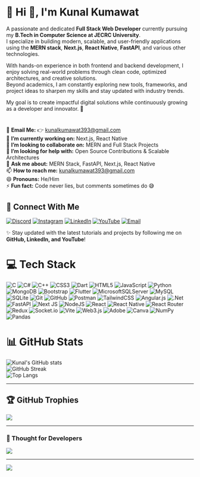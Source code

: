 # 💫 Hi 👋, I'm Kunal Kumawat

A passionate and dedicated **Full Stack Web Developer** currently pursuing my **B.Tech in Computer Science at JECRC University**.  
I specialize in building modern, scalable, and user-friendly applications using the **MERN stack**, **Next.js**, **React Native**, **FastAPI**, and various other technologies.  

With hands-on experience in both frontend and backend development, I enjoy solving real-world problems through clean code, optimized architectures, and creative solutions.  
Beyond academics, I am constantly exploring new tools, frameworks, and project ideas to sharpen my skills and stay updated with industry trends.  

My goal is to create impactful digital solutions while continuously growing as a developer and innovator. 🚀  
#

📧 **Email Me:** 👉 [kunalkumawat393@gmail.com](mailto:kunalkumawat393@gmail.com)  
🌱 **I’m currently working on:** Next.js, React Native  
👯 **I’m looking to collaborate on:** MERN and Full Stack Projects  
🤔 **I’m looking for help with:** Open Source Contributions & Scalable Architectures  
💬 **Ask me about:** MERN Stack, FastAPI, Next.js, React Native  
📫 **How to reach me:** [kunalkumawat393@gmail.com](mailto:kunalkumawat393@gmail.com)  
😄 **Pronouns:** He/Him  
⚡ **Fun fact:** Code never lies, but comments sometimes do 😅  
 

## 🔗 Connect With Me
[![Discord](https://img.shields.io/badge/Discord-%237289DA.svg?logo=discord&logoColor=white)](https://discord.gg/538SJBz4) 
[![Instagram](https://img.shields.io/badge/Instagram-%23E4405F.svg?logo=Instagram&logoColor=white)](https://instagram.com/official.kunall) 
[![LinkedIn](https://img.shields.io/badge/LinkedIn-%230077B5.svg?logo=linkedin&logoColor=white)](https://linkedin.com/in/kunal-kumawat) 
[![YouTube](https://img.shields.io/badge/YouTube-%23FF0000.svg?logo=YouTube&logoColor=white)](https://youtube.com/@kunalcodesYT) 
[![Email](https://img.shields.io/badge/Email-D14836?logo=gmail&logoColor=white)](mailto:kunalkumawat393@gmail.com)  


✨ Stay updated with the latest tutorials and projects by following me on **GitHub, LinkedIn, and YouTube**!

#

# 💻 Tech Stack
![C](https://img.shields.io/badge/c-%2300599C.svg?style=for-the-badge&logo=c&logoColor=white) ![C#](https://img.shields.io/badge/c%23-%23239120.svg?style=for-the-badge&logo=csharp&logoColor=white) ![C++](https://img.shields.io/badge/c++-%2300599C.svg?style=for-the-badge&logo=c%2B%2B&logoColor=white) ![CSS3](https://img.shields.io/badge/css3-%231572B6.svg?style=for-the-badge&logo=css3&logoColor=white) ![Dart](https://img.shields.io/badge/dart-%230175C2.svg?style=for-the-badge&logo=dart&logoColor=white) ![HTML5](https://img.shields.io/badge/html5-%23E34F26.svg?style=for-the-badge&logo=html5&logoColor=white) ![JavaScript](https://img.shields.io/badge/javascript-%23323330.svg?style=for-the-badge&logo=javascript&logoColor=%23F7DF1E) ![Python](https://img.shields.io/badge/python-3670A0?style=for-the-badge&logo=python&logoColor=ffdd54) ![MongoDB](https://img.shields.io/badge/MongoDB-%234ea94b.svg?style=for-the-badge&logo=mongodb&logoColor=white) ![Bootstrap](https://img.shields.io/badge/bootstrap-%238511FA.svg?style=for-the-badge&logo=bootstrap&logoColor=white) ![Flutter](https://img.shields.io/badge/Flutter-%2302569B.svg?style=for-the-badge&logo=Flutter&logoColor=white) ![MicrosoftSQLServer](https://img.shields.io/badge/Microsoft%20SQL%20Server-CC2927?style=for-the-badge&logo=microsoft%20sql%20server&logoColor=white) ![MySQL](https://img.shields.io/badge/mysql-4479A1.svg?style=for-the-badge&logo=mysql&logoColor=white) ![SQLite](https://img.shields.io/badge/sqlite-%2307405e.svg?style=for-the-badge&logo=sqlite&logoColor=white) ![Git](https://img.shields.io/badge/git-%23F05033.svg?style=for-the-badge&logo=git&logoColor=white) ![GitHub](https://img.shields.io/badge/github-%23121011.svg?style=for-the-badge&logo=github&logoColor=white) ![Postman](https://img.shields.io/badge/Postman-FF6C37?style=for-the-badge&logo=postman&logoColor=white) ![TailwindCSS](https://img.shields.io/badge/tailwindcss-%2338B2AC.svg?style=for-the-badge&logo=tailwind-css&logoColor=white) ![Angular.js](https://img.shields.io/badge/angular.js-%23E23237.svg?style=for-the-badge&logo=angularjs&logoColor=white) ![.Net](https://img.shields.io/badge/.NET-5C2D91?style=for-the-badge&logo=.net&logoColor=white) ![FastAPI](https://img.shields.io/badge/FastAPI-005571?style=for-the-badge&logo=fastapi) ![Next JS](https://img.shields.io/badge/Next-black?style=for-the-badge&logo=next.js&logoColor=white) ![NodeJS](https://img.shields.io/badge/node.js-6DA55F?style=for-the-badge&logo=node.js&logoColor=white) ![React](https://img.shields.io/badge/react-%2320232a.svg?style=for-the-badge&logo=react&logoColor=%2361DAFB) ![React Native](https://img.shields.io/badge/react_native-%2320232a.svg?style=for-the-badge&logo=react&logoColor=%2361DAFB) ![React Router](https://img.shields.io/badge/React_Router-CA4245?style=for-the-badge&logo=react-router&logoColor=white) ![Redux](https://img.shields.io/badge/redux-%23593d88.svg?style=for-the-badge&logo=redux&logoColor=white) ![Socket.io](https://img.shields.io/badge/Socket.io-black?style=for-the-badge&logo=socket.io&badgeColor=010101) ![Vite](https://img.shields.io/badge/vite-%23646CFF.svg?style=for-the-badge&logo=vite&logoColor=white) ![Web3.js](https://img.shields.io/badge/web3.js-F16822?style=for-the-badge&logo=web3.js&logoColor=white) ![Adobe](https://img.shields.io/badge/adobe-%23FF0000.svg?style=for-the-badge&logo=adobe&logoColor=white) ![Canva](https://img.shields.io/badge/Canva-%2300C4CC.svg?style=for-the-badge&logo=Canva&logoColor=white) ![NumPy](https://img.shields.io/badge/numpy-%23013243.svg?style=for-the-badge&logo=numpy&logoColor=white) ![Pandas](https://img.shields.io/badge/pandas-%23150458.svg?style=for-the-badge&logo=pandas&logoColor=white)

#
# 📊 GitHub Stats
![Kunal's GitHub stats](https://github-readme-stats.vercel.app/api?username=kunall-01&show_icons=true&theme=dark&hide_border=false&cache_seconds=7200&v=1)<br/>
![GitHub Streak](https://nirzak-streak-stats.vercel.app/?user=kunall-01&theme=dark&hide_border=false)<br/>
![Top Langs](https://github-readme-stats.vercel.app/api/top-langs/?username=kunall-01&layout=compact&theme=dark&hide_border=false&cache_seconds=7200&v=1)


---

## 🏆 GitHub Trophies
![](https://github-profile-trophy.vercel.app/?username=kunall-01&theme=radical&no-frame=false&no-bg=true&margin-w=4)

---

### 📌 Thought for Developers
![](https://quotes-github-readme.vercel.app/api?type=horizontal&theme=radical)

---

[![](https://visitcount.itsvg.in/api?id=kunall-01&icon=0&color=0)](https://visitcount.itsvg.in)


